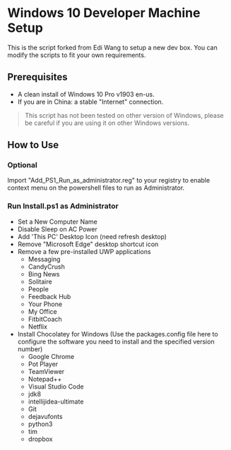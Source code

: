# Windows 10 Developer Machine Setup

This is the script forked from Edi Wang to setup a new dev box. You can modify the scripts to fit your own requirements.

## Prerequisites

- A clean install of Windows 10 Pro v1903 en-us.
- If you are in China: a stable "Internet" connection.

> This script has not been tested on other version of Windows, please be careful if you are using it on other Windows versions.

## How to Use

### Optional

Import "Add_PS1_Run_as_administrator.reg" to your registry to enable context menu on the powershell files to run as Administrator.

### Run Install.ps1 as Administrator

- Set a New Computer Name
- Disable Sleep on AC Power
- Add 'This PC' Desktop Icon (need refresh desktop)
- Remove "Microsoft Edge" desktop shortcut icon
- Remove a few pre-installed UWP applications
    - Messaging
    - CandyCrush
    - Bing News
    - Solitaire
    - People
    - Feedback Hub
    - Your Phone
    - My Office
    - FitbitCoach
    - Netflix
- Install Chocolatey for Windows (Use the packages.config file here to configure the software you need to install and the specified version number)
    - Google Chrome
    - Pot Player
    - TeamViewer
    - Notepad++
    - Visual Studio Code
	- jdk8
	- intellijidea-ultimate
    - Git
	- dejavufonts
	- python3
	- tim
	- dropbox